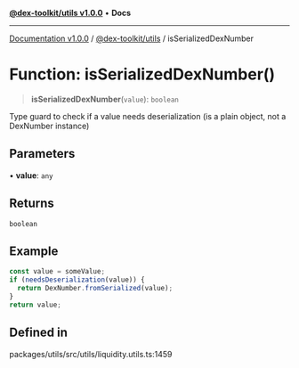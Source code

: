 [**@dex-toolkit/utils v1.0.0**](../README.md) • **Docs**

***

[Documentation v1.0.0](../../../packages.md) / [@dex-toolkit/utils](../README.md) / isSerializedDexNumber

# Function: isSerializedDexNumber()

> **isSerializedDexNumber**(`value`): `boolean`

Type guard to check if a value needs deserialization (is a plain object, not a DexNumber instance)

## Parameters

• **value**: `any`

## Returns

`boolean`

## Example

```typescript
const value = someValue;
if (needsDeserialization(value)) {
  return DexNumber.fromSerialized(value);
}
return value;
```

## Defined in

packages/utils/src/utils/liquidity.utils.ts:1459
